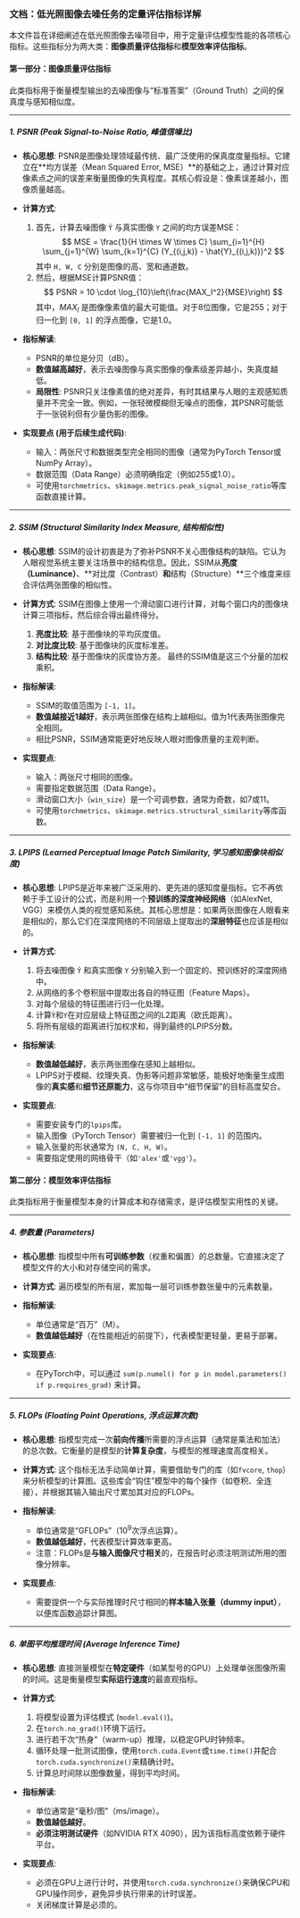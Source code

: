 

### **文档：低光照图像去噪任务的定量评估指标详解**

本文件旨在详细阐述在低光照图像去噪项目中，用于定量评估模型性能的各项核心指标。这些指标分为两大类：**图像质量评估指标**和**模型效率评估指标**。

#### **第一部分：图像质量评估指标**

此类指标用于衡量模型输出的去噪图像与“标准答案”（Ground Truth）之间的保真度与感知相似度。

---

##### **1. PSNR (Peak Signal-to-Noise Ratio, 峰值信噪比)**

* **核心思想**:
    PSNR是图像处理领域最传统、最广泛使用的保真度度量指标。它建立在**均方误差（Mean Squared Error, MSE）**的基础之上，通过计算对应像素点之间的误差来衡量图像的失真程度。其核心假设是：像素误差越小，图像质量越高。

* **计算方式**:
    1.  首先，计算去噪图像 `Ŷ` 与真实图像 `Y` 之间的均方误差MSE：
        $$
        MSE = \frac{1}{H \times W \times C} \sum_{i=1}^{H} \sum_{j=1}^{W} \sum_{k=1}^{C} (Y_{(i,j,k)} - \hat{Y}_{(i,j,k)})^2
        $$
        其中 `H, W, C` 分别是图像的高、宽和通道数。
    2.  然后，根据MSE计算PSNR值：
        $$
        PSNR = 10 \cdot \log_{10}\left(\frac{MAX_I^2}{MSE}\right)
        $$
        其中，$MAX_I$ 是图像像素值的最大可能值。对于8位图像，它是255；对于归一化到 `[0, 1]` 的浮点图像，它是1.0。

* **指标解读**:
    * PSNR的单位是分贝（dB）。
    * **数值越高越好**，表示去噪图像与真实图像的像素级差异越小，失真度越低。
    * **局限性**: PSNR只关注像素值的绝对差异，有时其结果与人眼的主观感知质量并不完全一致。例如，一张轻微模糊但无噪点的图像，其PSNR可能低于一张锐利但有少量伪影的图像。

* **实现要点 (用于后续生成代码)**:
    * 输入：两张尺寸和数据类型完全相同的图像（通常为PyTorch Tensor或NumPy Array）。
    * 数据范围（Data Range）必须明确指定（例如255或1.0）。
    * 可使用`torchmetrics`、`skimage.metrics.peak_signal_noise_ratio`等库函数直接计算。

---

##### **2. SSIM (Structural Similarity Index Measure, 结构相似性)**

* **核心思想**:
    SSIM的设计初衷是为了弥补PSNR不关心图像结构的缺陷。它认为人眼视觉系统主要关注场景中的结构信息。因此，SSIM从**亮度（Luminance）**、**对比度（Contrast）**和**结构（Structure）**三个维度来综合评估两张图像的相似性。

* **计算方式**:
    SSIM在图像上使用一个滑动窗口进行计算，对每个窗口内的图像块计算三项指标，然后综合得出最终得分。
    1.  **亮度比较**: 基于图像块的平均灰度值。
    2.  **对比度比较**: 基于图像块的灰度标准差。
    3.  **结构比较**: 基于图像块的灰度协方差。
    最终的SSIM值是这三个分量的加权乘积。

* **指标解读**:
    * SSIM的取值范围为 `[-1, 1]`。
    * **数值越接近1越好**，表示两张图像在结构上越相似。值为1代表两张图像完全相同。
    * 相比PSNR，SSIM通常能更好地反映人眼对图像质量的主观判断。

* **实现要点**:
    * 输入：两张尺寸相同的图像。
    * 需要指定数据范围（Data Range）。
    * 滑动窗口大小（`win_size`）是一个可调参数，通常为奇数，如7或11。
    * 可使用`torchmetrics`、`skimage.metrics.structural_similarity`等库函数。

---

##### **3. LPIPS (Learned Perceptual Image Patch Similarity, 学习感知图像块相似度)**

* **核心思想**:
    LPIPS是近年来被广泛采用的、更先进的感知度量指标。它不再依赖于手工设计的公式，而是利用一个**预训练的深度神经网络**（如AlexNet, VGG）来模仿人类的视觉感知系统。其核心思想是：如果两张图像在人眼看来是相似的，那么它们在深度网络的不同层级上提取出的**深层特征**也应该是相似的。

* **计算方式**:
    1.  将去噪图像 `Ŷ` 和真实图像 `Y` 分别输入到一个固定的、预训练好的深度网络中。
    2.  从网络的多个卷积层中提取出各自的特征图（Feature Maps）。
    3.  对每个层级的特征图进行归一化处理。
    4.  计算`Ŷ`和`Y`在对应层级上特征图之间的L2距离（欧氏距离）。
    5.  将所有层级的距离进行加权求和，得到最终的LPIPS分数。

* **指标解读**:
    * **数值越低越好**，表示两张图像在感知上越相似。
    * LPIPS对于模糊、纹理失真、伪影等问题非常敏感，能极好地衡量生成图像的**真实感**和**细节还原能力**，这与你项目中“细节保留”的目标高度契合。

* **实现要点**:
    * 需要安装专门的`lpips`库。
    * 输入图像（PyTorch Tensor）需要被归一化到 `[-1, 1]` 的范围内。
    * 输入张量的形状通常为 `(N, C, H, W)`。
    * 需要指定使用的网络骨干（如`'alex'`或`'vgg'`）。

#### **第二部分：模型效率评估指标**

此类指标用于衡量模型本身的计算成本和存储需求，是评估模型实用性的关键。

---

##### **4. 参数量 (Parameters)**

* **核心思想**:
    指模型中所有**可训练参数**（权重和偏置）的总数量。它直接决定了模型文件的大小和对存储空间的需求。

* **计算方式**:
    遍历模型的所有层，累加每一层可训练参数张量中的元素数量。

* **指标解读**:
    * 单位通常是“百万”（M）。
    * **数值越低越好**（在性能相近的前提下），代表模型更轻量，更易于部署。

* **实现要点**:
    * 在PyTorch中，可以通过 `sum(p.numel() for p in model.parameters() if p.requires_grad)` 来计算。

---

##### **5. FLOPs (Floating Point Operations, 浮点运算次数)**

* **核心思想**:
    指模型完成一次**前向传播**所需要的浮点运算（通常是乘法和加法）的总次数。它衡量的是模型的**计算复杂度**，与模型的推理速度高度相关。

* **计算方式**:
    这个指标无法手动简单计算，需要借助专门的库（如`fvcore`, `thop`）来分析模型的计算图。这些库会“钩住”模型中的每个操作（如卷积、全连接），并根据其输入输出尺寸累加其对应的FLOPs。

* **指标解读**:
    * 单位通常是“GFLOPs”（$10^9$次浮点运算）。
    * **数值越低越好**，代表模型计算效率更高。
    * 注意：FLOPs是**与输入图像尺寸相关**的，在报告时必须注明测试所用的图像分辨率。

* **实现要点**:
    * 需要提供一个与实际推理时尺寸相同的**样本输入张量（dummy input）**，以便库函数追踪计算图。

---

##### **6. 单图平均推理时间 (Average Inference Time)**

* **核心思想**:
    直接测量模型在**特定硬件**（如某型号的GPU）上处理单张图像所需的时间。这是衡量模型**实际运行速度**的最直观指标。

* **计算方式**:
    1.  将模型设置为评估模式 (`model.eval()`)。
    2.  在`torch.no_grad()`环境下运行。
    3.  进行若干次“热身”（warm-up）推理，以稳定GPU时钟频率。
    4.  循环处理一批测试图像，使用`torch.cuda.Event`或`time.time()`并配合`torch.cuda.synchronize()`来精确计时。
    5.  计算总时间除以图像数量，得到平均时间。

* **指标解读**:
    * 单位通常是“毫秒/图”（ms/image）。
    * **数值越低越好**。
    * **必须注明测试硬件**（如NVIDIA RTX 4090），因为该指标高度依赖于硬件平台。

* **实现要点**:
    * 必须在GPU上进行计时，并使用`torch.cuda.synchronize()`来确保CPU和GPU操作同步，避免异步执行带来的计时误差。
    * 关闭梯度计算是必须的。

